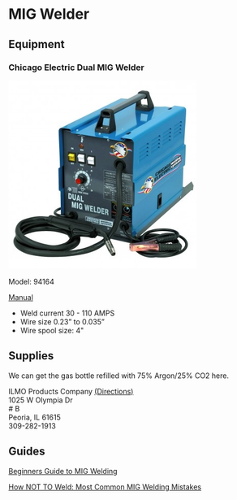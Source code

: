 # MIG Welder

## Equipment

### Chicago Electric Dual MIG Welder

![](../.gitbook/assets/image%20%2811%29.png)

Model: 94164

[Manual](https://drive.google.com/open?id=1sEncS-QVZqNk-edpvJrYu_3Ug3rL3Ajw)

* Weld current 30 - 110 AMPS
* Wire size 0.23” to 0.035”
* Wire spool size: 4"

## Supplies

We can get the gas bottle refilled with 75% Argon/25% CO2 here.  
  
ILMO Products Company [\(Directions\)](https://goo.gl/maps/YxWouCqeBWZy4DWVA)  
1025 W Olympia Dr  
\# B  
 Peoria, IL 61615  
309-282-1913

## Guides

[Beginners Guide to MIG Welding](https://www.youtube.com/watch?v=QlmOb1tIJ4Y)

[How NOT TO Weld: Most Common MIG Welding Mistakes](https://www.youtube.com/watch?v=Xod-ByrxHg4&t=329s)

